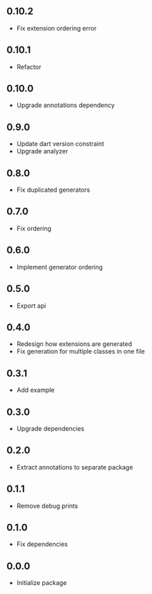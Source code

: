## 0.10.2
* Fix extension ordering error

## 0.10.1
* Refactor

## 0.10.0
* Upgrade annotations dependency

## 0.9.0
* Update dart version constraint
* Upgrade analyzer

## 0.8.0
* Fix duplicated generators

## 0.7.0
* Fix ordering

## 0.6.0
* Implement generator ordering

## 0.5.0
* Export api

## 0.4.0
* Redesign how extensions are generated
* Fix generation for multiple classes in one file

## 0.3.1
* Add example

## 0.3.0
* Upgrade dependencies

## 0.2.0
* Extract annotations to separate package

## 0.1.1
* Remove debug prints

## 0.1.0
* Fix dependencies
 
## 0.0.0
* Initialize package
